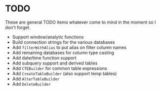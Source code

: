 # TODO
These are general TODO items whatever come to mind in the moment so I don't forget.
* Support window/analytic functions
* Build connection strings for the various databases
* Add `filterWithAlias` to put alias on filter column names
* Add remaining databases for column type casting
* Add date/time function support
* Add subquery support and derived tables
* Add `CTEBuilder` for common table expressions
* Add `CreateTableBuilder` (also support temp tables)
* Add `AlterTableBuilder`
* Add `DeleteBuilder`